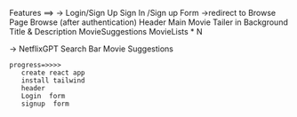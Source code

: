 Features ==> 
 → Login/Sign Up
    Sign In /Sign up Form
      →redirect to Browse Page
         Browse (after authentication)
          Header
         Main Movie
Tailer in Background
Title & Description
MovieSuggestions
MovieLists * N

→ NetflixGPT
    Search Bar
    Movie Suggestions 


    progress=>>>>
       create react app
       install tailwind 
       header
       Login  form
       signup  form
